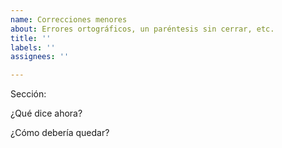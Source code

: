 ```yaml
---
name: Correcciones menores
about: Errores ortográficos, un paréntesis sin cerrar, etc.
title: ''
labels: ''
assignees: ''

---
```


Sección:

¿Qué dice ahora?

¿Cómo debería quedar?
